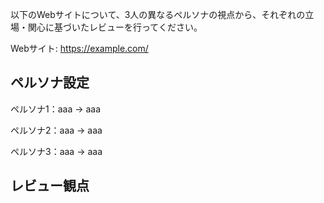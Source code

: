 以下のWebサイトについて、3人の異なるペルソナの視点から、それぞれの立場・関心に基づいたレビューを行ってください。

Webサイト:
https://example.com/

## ペルソナ設定

ペルソナ1：aaa
→ aaa

ペルソナ2：aaa
→ aaa

ペルソナ3：aaa
→ aaa

## レビュー観点
